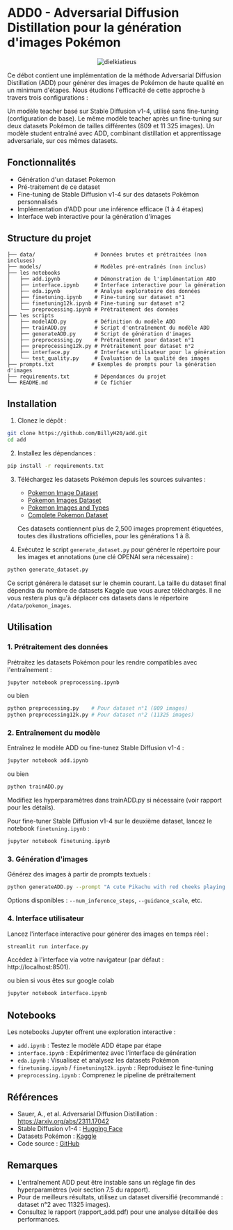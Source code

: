 # ADD0 - Adversarial Diffusion Distillation pour la génération d'images Pokémon

<p align="center">
  <img src="https://github.com/user-attachments/assets/e95e3396-5087-4fbb-ade3-9fc033a62097" alt="dielkiatieus">
</p>



Ce débot contient une implémentation de la méthode Adversarial Diffusion Distillation (ADD) pour générer des images de Pokémon de haute qualité en un minimum d'étapes. Nous étudions l'efficacité de cette approche à travers trois configurations :

Un modèle teacher basé sur Stable Diffusion v1-4, utilisé sans fine-tuning (configuration de base).
Le même modèle teacher après un fine-tuning sur deux datasets Pokémon de tailles différentes (809 et 11 325 images).
Un modèle student entraîné avec ADD, combinant distillation et apprentissage adversariale, sur ces mêmes datasets.

## Fonctionnalités

- Génération d'un dataset Pokemon 
- Pré-traitement de ce dataset
- Fine-tuning de Stable Diffusion v1-4 sur des datasets Pokémon personnalisés
- Implémentation d'ADD pour une inférence efficace (1 à 4 étapes)
- Interface web interactive pour la génération d'images

## Structure du projet

```
├── data/                   # Données brutes et prétraitées (non incluses)
├── models/                 # Modèles pré-entraînés (non inclus)
├── les notebooks          
│   ├── add.ipynb           # Démonstration de l'implémentation ADD
│   ├── interface.ipynb     # Interface interactive pour la génération
│   ├── eda.ipynb           # Analyse exploratoire des données
│   ├── finetuning.ipynb    # Fine-tuning sur dataset n°1
│   ├── finetuning12k.ipynb # Fine-tuning sur dataset n°2
│   └── preprocessing.ipynb # Prétraitement des données
├── les scripts             
│   ├── modelADD.py         # Définition du modèle ADD
│   ├── trainADD.py         # Script d'entraînement du modèle ADD
│   ├── generateADD.py      # Script de génération d'images
│   ├── preprocessing.py    # Prétraitement pour dataset n°1
│   ├── preprocessing12k.py # Prétraitement pour dataset n°2
│   ├── interface.py        # Interface utilisateur pour la génération
│   └── test_quality.py     # Évaluation de la qualité des images
├── prompts.txt            # Exemples de prompts pour la génération d'images
├── requirements.txt        # Dépendances du projet
└── README.md               # Ce fichier
```

## Installation

1. Clonez le dépôt :
```bash
git clone https://github.com/BillyH20/add.git
cd add
```

2. Installez les dépendances :
```bash
pip install -r requirements.txt
```

3. Téléchargez les datasets Pokémon depuis les sources suivantes :
   - [Pokemon Image Dataset](https://www.kaggle.com/datasets/hlrhegemony/pokemon-image-dataset)
   - [Pokemon Images Dataset](https://www.kaggle.com/datasets/kvpratama/pokemon-images-dataset)
   - [Pokemon Images and Types](https://www.kaggle.com/datasets/vishalsubbiah/pokemon-images-and-types)
   - [Complete Pokemon Dataset](https://www.kaggle.com/datasets/mariotormo/complete-pokemon-dataset-updated-090420)

   Ces datasets contiennent plus de 2,500 images proprement étiquetées, toutes des illustrations officielles, pour les générations 1 à 8.

4. Exécutez le script `generate_dataset.py` pour générer le répertoire pour les images et annotations (une clé OPENAI sera nécessaire) :
```bash
python generate_dataset.py
```
Ce script générera le dataset sur le chemin courant. La taille du dataset final dépendra du nombre de datasets Kaggle que vous aurez téléchargés. Il ne vous restera plus qu'à déplacer ces datasets dans le répertoire `/data/pokemon_images`.

## Utilisation

### 1. Prétraitement des données

Prétraitez les datasets Pokémon pour les rendre compatibles avec l'entraînement :

```bash
jupyter notebook preprocessing.ipynb
```

ou bien

```bash
python preprocessing.py    # Pour dataset n°1 (809 images)
python preprocessing12k.py # Pour dataset n°2 (11325 images)
```

### 2. Entraînement du modèle

Entraînez le modèle ADD ou fine-tunez Stable Diffusion v1-4 :

```bash
jupyter notebook add.ipynb
```

ou bien

```bash
python trainADD.py
```

Modifiez les hyperparamètres dans trainADD.py si nécessaire (voir rapport pour les détails).

Pour fine-tuner Stable Diffusion v1-4 sur le deuxième dataset, lancez le notebook `finetuning.ipynb` :
```bash
jupyter notebook finetuning.ipynb
```

### 3. Génération d'images

Générez des images à partir de prompts textuels :

```bash
python generateADD.py --prompt "A cute Pikachu with red cheeks playing in a grassy field"
```

Options disponibles : `--num_inference_steps`, `--guidance_scale`, etc.

### 4. Interface utilisateur

Lancez l'interface interactive pour générer des images en temps réel :

```bash
streamlit run interface.py
```

Accédez à l'interface via votre navigateur (par défaut : http://localhost:8501).

ou bien si vous êtes sur google colab 

```bash
jupyter notebook interface.ipynb
```

## Notebooks

Les notebooks Jupyter offrent une exploration interactive :

- `add.ipynb` : Testez le modèle ADD étape par étape
- `interface.ipynb` : Expérimentez avec l'interface de génération
- `eda.ipynb` : Visualisez et analysez les datasets Pokémon
- `finetuning.ipynb` / `finetuning12k.ipynb` : Reproduisez le fine-tuning
- `preprocessing.ipynb` : Comprenez le pipeline de prétraitement

## Références

- Sauer, A., et al. Adversarial Diffusion Distillation : https://arxiv.org/abs/2311.17042
- Stable Diffusion v1-4 : [Hugging Face](https://huggingface.co/CompVis/stable-diffusion-v1-4)
- Datasets Pokémon : [Kaggle](https://www.kaggle.com/datasets)
- Code source : [GitHub](https://github.com/BillyH20/add)

## Remarques

- L'entraînement ADD peut être instable sans un réglage fin des hyperparamètres (voir section 7.5 du rapport).
- Pour de meilleurs résultats, utilisez un dataset diversifié (recommandé : dataset n°2 avec 11325 images).
- Consultez le rapport (rapport_add.pdf) pour une analyse détaillée des performances.
